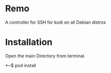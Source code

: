 # Remo
A controller for SSH for kodi on all Debian distros

# Installation

Open the main Directory from terminal.

*~$ pod install
